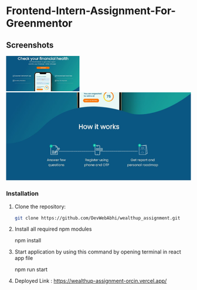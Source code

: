 # Frontend-Intern-Assignment-For-Greenmentor

## Screenshots

<img src='./src/Assets/ssr1.JPG' style="width:200px;"/>

<img src='./src/Assets/ssr2.JPG'/>



### Installation

1. Clone the repository:

   ```bash
   git clone https://github.com/DevWebAbhi/wealthup_assignment.git

2. Install all required npm modules
    
   npm install

3. Start application by using this command by opening terminal in react app file

   npm run start

4. Deployed Link : https://wealthup-assignment-orcin.vercel.app/
